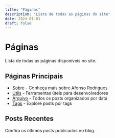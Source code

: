 ```yaml
---
title: "Páginas"
description: "Lista de todas as páginas do site"
date: 2024-01-01
draft: false
---
```


# Páginas

Lista de todas as páginas disponíveis no site.

## Páginas Principais

- [Sobre](/about) - Conheça mais sobre Afonso Rodrigues
- [Utils](/utils) - Ferramentas úteis para desenvolvedores
- [Arquivo](/archive) - Todos os posts organizados por data
- [Tags](/tags) - Explore posts por tags

## Posts Recentes

Confira os últimos posts publicados no blog.
